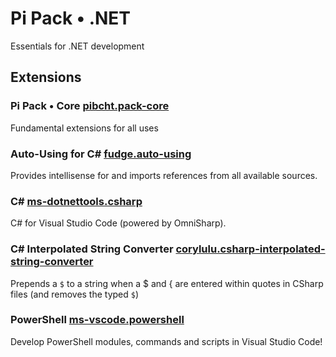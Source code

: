 # Pi Pack • .NET

Essentials for .NET development

## Extensions

### Pi Pack • Core [pibcht.pack-core](https://marketplace.visualstudio.com/items?itemName=pibcht.pack-core)

Fundamental extensions for all uses

### Auto-Using for C# [fudge.auto-using](https://marketplace.visualstudio.com/items?itemName=fudge.auto-using)

Provides intellisense for and imports references from all available sources.

### C# [ms-dotnettools.csharp](https://marketplace.visualstudio.com/items?itemName=ms-dotnettools.csharp)

C# for Visual Studio Code (powered by OmniSharp).

### C# Interpolated String Converter [corylulu.csharp-interpolated-string-converter](https://marketplace.visualstudio.com/items?itemName=corylulu.csharp-interpolated-string-converter)

Prepends a `$` to a string when a $ and { are entered within quotes in CSharp files (and removes the typed `$`)

### PowerShell [ms-vscode.powershell](https://marketplace.visualstudio.com/items?itemName=ms-vscode.powershell)

Develop PowerShell modules, commands and scripts in Visual Studio Code!
